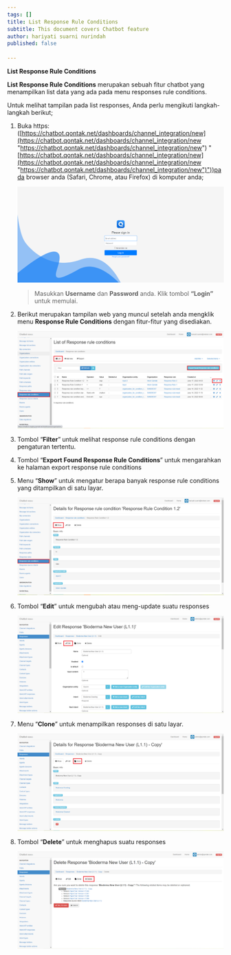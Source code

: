 ```yaml
---
tags: []
title: List Response Rule Conditions
subtitle: This document covers Chatbot feature
author: hariyati suarni nurindah
published: false

---
```

**List Response Rule Conditions**

**List Response Rule Conditions** merupakan sebuah fitur chatbot yang menampilkan list data yang ada pada menu responses rule conditions.

Untuk melihat tampilan pada list responses, Anda perlu mengikuti langkah-langkah berikut;

1. Buka https: ([https://chatbot.qontak.net/dashboards/channel_integration/new](https://chatbot.qontak.net/dashboards/channel_integration/new "https://chatbot.qontak.net/dashboards/channel_integration/new") "[https://chatbot.qontak.net/dashboards/channel_integration/new](https://chatbot.qontak.net/dashboards/channel_integration/new "https://chatbot.qontak.net/dashboards/channel_integration/new")"))pada browser anda (Safari, Chrome, atau Firefox) di komputer anda;

   ![](/uploads/channell.PNG)

   > Masukkan **Username** dan **Password** anda. Klik tombol **“Login”** untuk memulai.
2. Berikut merupakan tampilan web yang muncul setelah anda mengklik menu **Response Rule Conditions** dengan fitur-fitur yang disediakan.

   ![](/uploads/rule-conditions1.PNG)
3. Tombol “**Filter**” untuk melihat response rule conditions dengan pengaturan tertentu.
4. Tombol “**Export Found Response Rule Conditions**” untuk mengarahkan ke halaman export response rule conditions
5. Menu “**Show**” untuk mengatur berapa banyak response rule conditions yang ditampilkan di satu layar.

   ![](/uploads/rule-conditions2.PNG)
6. Tombol “**Edit**” untuk mengubah atau meng-update suatu responses

   ![](/uploads/listresponses2.PNG)
7. Menu “**Clone**” untuk menampilkan responses di satu layar.

   ![](/uploads/listresponses3.PNG)
8. Tombol “**Delete**” untuk menghapus suatu responses

   ![](/uploads/listresponses4.PNG)